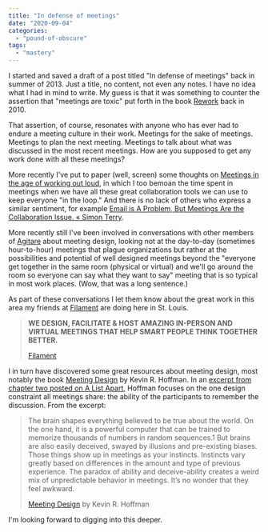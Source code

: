 ```yaml
---
title: "In defense of meetings"
date: "2020-09-04"
categories: 
  - "pound-of-obscure"
tags: 
  - "mastery"
---
```


I started and saved a draft of a post titled "In defense of meetings" back in summer of 2013. Just a title, no content, not even any notes. I have no idea what I had in mind to write. My guess is that it was something to counter the assertion that "meetings are toxic" put forth in the book [Rework](https://gbrettmiller.blog/2010/03/26/rework-a-review/) back in 2010.

That assertion, of course, resonates with anyone who has ever had to endure a meeting culture in their work. Meetings for the sake of meetings. Meetings to plan the next meeting. Meetings to talk about what was discussed in the most recent meetings. How are you supposed to get any work done with all these meetings?

More recently I've put to paper (well, screen) some thoughts on [Meetings in the age of working out loud](https://gbrettmiller.blog/2016/03/21/meetings-in-the-age-of-working-out-loud/), in which I too bemoan the time spent in meetings when we have all these great collaboration tools we can use to keep everyone "in the loop." And there is no lack of others who express a similar sentiment, for example [Email is A Problem, But Meetings Are the Collaboration Issue. « Simon Terry](https://gbrettmiller.blog/2016/07/22/email-is-a-problem-but-meetings-are-the-collaboration-issue-simon-terry/).

More recently still I've been involved in conversations with other members of [Agitare](http://agitare.def.org) about meeting design, looking not at the day-to-day (sometimes hour-to-hour) meetings that plague organizations but rather at the possibilities and potential of well designed meetings beyond the "everyone get together in the same room (physical or virtual) and we'll go around the room so everyone can say what they want to say" meeting that is so typical in most work places. (Wow, that was a long sentence.)

As part of these conversations I let them know about the great work in this area my friends at [Filament](https://www.thefilament.com) are doing here in St. Louis.

> **WE DESIGN, FACILITATE & HOST AMAZING IN-PERSON AND VIRTUAL MEETINGS THAT HELP SMART PEOPLE THINK TOGETHER BETTER.**
> 
> [Filament](https://www.thefilament.com)

I in turn have discovered some great resources about meeting design, most notably the book [Meeting Design](https://rosenfeldmedia.com/books/meeting-design/) by Kevin R. Hoffman. In an [excerpt from chapter two posted on A List Apart](https://alistapart.com/article/meeting-design/), Hoffman focuses on the one design constraint all meetings share: the ability of the participants to remember the discussion. From the excerpt:

> The brain shapes everything believed to be true about the world. On the one hand, it is a powerful computer that can be trained to memorize thousands of numbers in random sequences.1 But brains are also easily deceived, swayed by illusions and pre-existing biases. Those things show up in meetings as your instincts. Instincts vary greatly based on differences in the amount and type of previous experience. The paradox of ability and deceive-ability creates a weird mix of unpredictable behavior in meetings. It’s no wonder that they feel awkward.
> 
> [Meeting Design](https://rosenfeldmedia.com/books/meeting-design/) by Kevin R. Hoffman

I'm looking forward to digging into this deeper.
